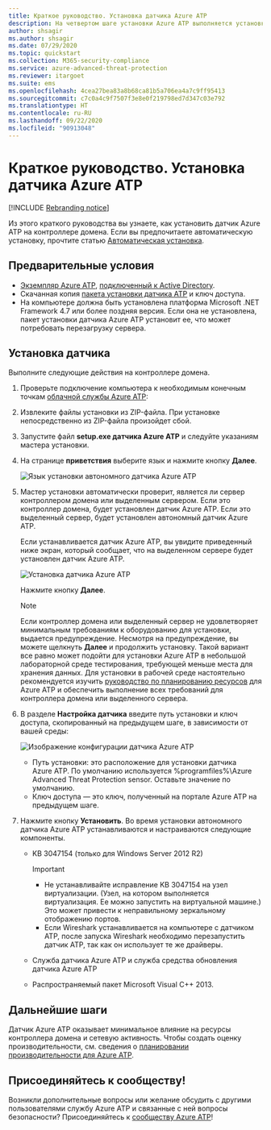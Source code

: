 ```yaml
---
title: Краткое руководство. Установка датчика Azure ATP
description: На четвертом шаге установки Azure ATP выполняется установка датчика Azure ATP.
author: shsagir
ms.author: shsagir
ms.date: 07/29/2020
ms.topic: quickstart
ms.collection: M365-security-compliance
ms.service: azure-advanced-threat-protection
ms.reviewer: itargoet
ms.suite: ems
ms.openlocfilehash: 4cea27bea83a8b68ca81b5a706ea4a7c9ff95413
ms.sourcegitcommit: c7c0a4c9f7507f3e8e0f219798ed7d347c03e792
ms.translationtype: HT
ms.contentlocale: ru-RU
ms.lasthandoff: 09/22/2020
ms.locfileid: "90913048"
---
```

# <a name="quickstart-install-the-azure-atp-sensor"></a>Краткое руководство. Установка датчика Azure ATP

[!INCLUDE [Rebranding notice](includes/rebranding.md)]

Из этого краткого руководства вы узнаете, как установить датчик Azure ATP на контроллере домена. Если вы предпочитаете автоматическую установку, прочтите статью [Автоматическая установка](silent-installation.md).

## <a name="prerequisites"></a>Предварительные условия

- [Экземпляр Azure ATP](install-step1.md), [подключенный к Active Directory](install-step2.md).
- Скачанная копия [пакета установки датчика ATP](install-step3.md) и ключ доступа.
- На компьютере должна быть установлена платформа Microsoft .NET Framework 4.7 или более поздняя версия. Если она не установлена, пакет установки датчика Azure ATP установит ее, что может потребовать перезагрузку сервера.

## <a name="install-the-sensor"></a>Установка датчика

Выполните следующие действия на контроллере домена.

1. Проверьте подключение компьютера к необходимым конечным точкам [облачной службы Azure ATP](configure-proxy.md#enable-access-to-azure-atp-service-urls-in-the-proxy-server):
1. Извлеките файлы установки из ZIP-файла. При установке непосредственно из ZIP-файла произойдет сбой.
1. Запустите файл **setup.exe датчика Azure ATP** и следуйте указаниям мастера установки.
1. На странице **приветствия** выберите язык и нажмите кнопку **Далее**.

    ![Язык установки автономного датчика Azure ATP](media/sensor-install-language.png)

1. Мастер установки автоматически проверит, является ли сервер контроллером домена или выделенным сервером. Если это контроллер домена, будет установлен датчик Azure ATP. Если это выделенный сервер, будет установлен автономный датчик Azure ATP.

    Если устанавливается датчик Azure ATP, вы увидите приведенный ниже экран, который сообщает, что на выделенном сервере будет установлен датчик Azure ATP.

    ![Установка датчика Azure ATP](media/sensor-install-deployment-type.png)

    Нажмите кнопку **Далее**.

    > [!NOTE]
    > Если контроллер домена или выделенный сервер не удовлетворяет минимальным требованиям к оборудованию для установки, выдается предупреждение. Несмотря на предупреждение, вы можете щелкнуть **Далее** и продолжить установку. Такой вариант все равно может подойти для установки Azure ATP в небольшой лабораторной среде тестирования, требующей меньше места для хранения данных. Для установки в рабочей среде настоятельно рекомендуется изучить [руководство по планированию ресурсов](capacity-planning.md) для Azure ATP и обеспечить выполнение всех требований для контроллера домена или выделенного сервера.

1. В разделе **Настройка датчика** введите путь установки и ключ доступа, скопированный на предыдущем шаге, в зависимости от вашей среды:

    ![Изображение конфигурации датчика Azure ATP](media/sensor-install-config.png)

    - Путь установки: это расположение для установки датчика Azure ATP. По умолчанию используется %programfiles%\Azure Advanced Threat Protection sensor. Оставьте значение по умолчанию.
    - Ключ доступа — это ключ, полученный на портале Azure ATP на предыдущем шаге.

1. Нажмите кнопку **Установить**. Во время установки автономного датчика Azure ATP устанавливаются и настраиваются следующие компоненты.

    - KB 3047154 (только для Windows Server 2012 R2)

        > [!IMPORTANT]
        >
        > - Не устанавливайте исправление KB 3047154 на узел виртуализации. (Узел, на котором выполняется виртуализация. Ее можно запустить на виртуальной машине.) Это может привести к неправильному зеркальному отображению портов.
        > - Если Wireshark устанавливается на компьютере с датчиком ATP, после запуска Wireshark необходимо перезапустить датчик ATP, так как он использует те же драйверы.

    - Служба датчика Azure ATP и служба средства обновления датчика Azure ATP
    - Распространяемый пакет Microsoft Visual C++ 2013.

## <a name="next-steps"></a>Дальнейшие шаги

Датчик Azure ATP оказывает минимальное влияние на ресурсы контроллера домена и сетевую активность. Чтобы создать оценку производительности, см. сведения о [планировании производительности для Azure ATP](capacity-planning.md).

## <a name="join-the-community"></a>Присоединяйтесь к сообществу!

Возникли дополнительные вопросы или желание обсудить с другими пользователями службу Azure ATP и связанные с ней вопросы безопасности? Присоединяйтесь к [сообществу Azure ATP](https://aka.ms/azureatpcommunity)!
